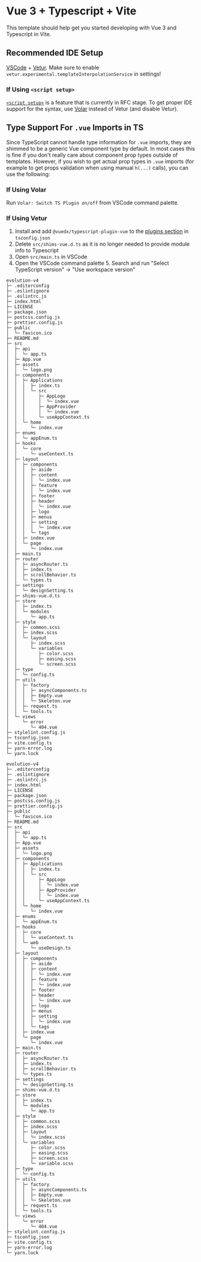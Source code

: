 # Vue 3 + Typescript + Vite

This template should help get you started developing with Vue 3 and Typescript in Vite.

## Recommended IDE Setup

[VSCode](https://code.visualstudio.com/) + [Vetur](https://marketplace.visualstudio.com/items?itemName=octref.vetur). Make sure to enable `vetur.experimental.templateInterpolationService` in settings!

### If Using `<script setup>`

[`<script setup>`](https://github.com/vuejs/rfcs/pull/227) is a feature that is currently in RFC stage. To get proper IDE support for the syntax, use [Volar](https://marketplace.visualstudio.com/items?itemName=johnsoncodehk.volar) instead of Vetur (and disable Vetur).

## Type Support For `.vue` Imports in TS

Since TypeScript cannot handle type information for `.vue` imports, they are shimmed to be a generic Vue component type by default. In most cases this is fine if you don't really care about component prop types outside of templates. However, if you wish to get actual prop types in `.vue` imports (for example to get props validation when using manual `h(...)` calls), you can use the following:

### If Using Volar

Run `Volar: Switch TS Plugin on/off` from VSCode command palette.

### If Using Vetur

1. Install and add `@vuedx/typescript-plugin-vue` to the [plugins section](https://www.typescriptlang.org/tsconfig#plugins) in `tsconfig.json`
2. Delete `src/shims-vue.d.ts` as it is no longer needed to provide module info to Typescript
3. Open `src/main.ts` in VSCode
4. Open the VSCode command palette 5. Search and run "Select TypeScript version" -> "Use workspace version"


```
evolution-v4
├─ .editorconfig
├─ .eslintignore
├─ .eslintrc.js
├─ index.html
├─ LICENSE
├─ package.json
├─ postcss.config.js
├─ prettier.config.js
├─ public
│  └─ favicon.ico
├─ README.md
├─ src
│  ├─ api
│  │  └─ app.ts
│  ├─ App.vue
│  ├─ assets
│  │  └─ logo.png
│  ├─ components
│  │  ├─ Applications
│  │  │  ├─ index.ts
│  │  │  └─ src
│  │  │     ├─ AppLogo
│  │  │     │  └─ index.vue
│  │  │     ├─ AppProvider
│  │  │     │  └─ index.vue
│  │  │     └─ useAppContext.ts
│  │  └─ home
│  │     └─ index.vue
│  ├─ enums
│  │  └─ appEnum.ts
│  ├─ hooks
│  │  └─ core
│  │     └─ useContext.ts
│  ├─ layout
│  │  ├─ components
│  │  │  ├─ aside
│  │  │  ├─ content
│  │  │  │  └─ index.vue
│  │  │  ├─ feature
│  │  │  │  └─ index.vue
│  │  │  ├─ footer
│  │  │  ├─ header
│  │  │  │  └─ index.vue
│  │  │  ├─ logo
│  │  │  ├─ menus
│  │  │  ├─ setting
│  │  │  │  └─ index.vue
│  │  │  └─ tags
│  │  ├─ index.vue
│  │  └─ page
│  │     └─ index.vue
│  ├─ main.ts
│  ├─ router
│  │  ├─ asyncRouter.ts
│  │  ├─ index.ts
│  │  ├─ scrollBehavior.ts
│  │  └─ types.ts
│  ├─ settings
│  │  └─ designSetting.ts
│  ├─ shims-vue.d.ts
│  ├─ store
│  │  ├─ index.ts
│  │  └─ modules
│  │     └─ app.ts
│  ├─ style
│  │  ├─ common.scss
│  │  ├─ index.scss
│  │  └─ layout
│  │     ├─ index.scss
│  │     └─ variables
│  │        ├─ color.scss
│  │        ├─ easing.scss
│  │        └─ screen.scss
│  ├─ type
│  │  └─ config.ts
│  ├─ utils
│  │  ├─ factory
│  │  │  ├─ asyncComponents.ts
│  │  │  ├─ Empty.vue
│  │  │  └─ Skeleton.vue
│  │  ├─ request.ts
│  │  └─ tools.ts
│  └─ views
│     └─ error
│        └─ 404.vue
├─ stylelint.config.js
├─ tsconfig.json
├─ vite.config.ts
├─ yarn-error.log
└─ yarn.lock

```

```
evolution-v4
├─ .editorconfig
├─ .eslintignore
├─ .eslintrc.js
├─ index.html
├─ LICENSE
├─ package.json
├─ postcss.config.js
├─ prettier.config.js
├─ public
│  └─ favicon.ico
├─ README.md
├─ src
│  ├─ api
│  │  └─ app.ts
│  ├─ App.vue
│  ├─ assets
│  │  └─ logo.png
│  ├─ components
│  │  ├─ Applications
│  │  │  ├─ index.ts
│  │  │  └─ src
│  │  │     ├─ AppLogo
│  │  │     │  └─ index.vue
│  │  │     ├─ AppProvider
│  │  │     │  └─ index.vue
│  │  │     └─ useAppContext.ts
│  │  └─ home
│  │     └─ index.vue
│  ├─ enums
│  │  └─ appEnum.ts
│  ├─ hooks
│  │  ├─ core
│  │  │  └─ useContext.ts
│  │  └─ web
│  │     └─ useDesign.ts
│  ├─ layout
│  │  ├─ components
│  │  │  ├─ aside
│  │  │  ├─ content
│  │  │  │  └─ index.vue
│  │  │  ├─ feature
│  │  │  │  └─ index.vue
│  │  │  ├─ footer
│  │  │  ├─ header
│  │  │  │  └─ index.vue
│  │  │  ├─ logo
│  │  │  ├─ menus
│  │  │  ├─ setting
│  │  │  │  └─ index.vue
│  │  │  └─ tags
│  │  ├─ index.vue
│  │  └─ page
│  │     └─ index.vue
│  ├─ main.ts
│  ├─ router
│  │  ├─ asyncRouter.ts
│  │  ├─ index.ts
│  │  ├─ scrollBehavior.ts
│  │  └─ types.ts
│  ├─ settings
│  │  └─ designSetting.ts
│  ├─ shims-vue.d.ts
│  ├─ store
│  │  ├─ index.ts
│  │  └─ modules
│  │     └─ app.ts
│  ├─ style
│  │  ├─ common.scss
│  │  ├─ index.scss
│  │  ├─ layout
│  │  │  └─ index.scss
│  │  └─ variables
│  │     ├─ color.scss
│  │     ├─ easing.scss
│  │     ├─ screen.scss
│  │     └─ variable.scss
│  ├─ type
│  │  └─ config.ts
│  ├─ utils
│  │  ├─ factory
│  │  │  ├─ asyncComponents.ts
│  │  │  ├─ Empty.vue
│  │  │  └─ Skeleton.vue
│  │  ├─ request.ts
│  │  └─ tools.ts
│  └─ views
│     └─ error
│        └─ 404.vue
├─ stylelint.config.js
├─ tsconfig.json
├─ vite.config.ts
├─ yarn-error.log
└─ yarn.lock

```